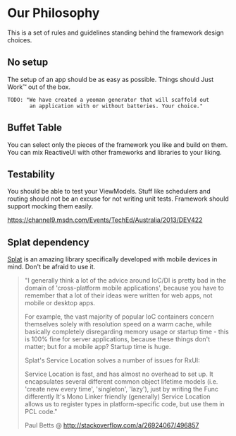 # Our Philosophy

This is a set of rules and guidelines standing behind the framework design choices.

## No setup

The setup of an app should be as easy as possible. Things should Just Work™ out of the box.

    TODO: "We have created a yeoman generator that will scaffold out
           an application with or without batteries. Your choice."

## Buffet Table

You can select only the pieces of the framework you like and build on them. You can mix ReactiveUI with other frameworks and libraries to your liking.

## Testability

You should be able to test your ViewModels. Stuff like schedulers and routing should not be an excuse for not writing unit tests. Framework should support mocking them easily.

https://channel9.msdn.com/Events/TechEd/Australia/2013/DEV422

## Splat dependency

[Splat](https://github.com/paulcbetts/splat) is an amazing library specifically developed with mobile devices in mind. Don't be afraid to use it.



> "I generally think a lot of the advice around IoC/DI is pretty bad in the domain of 'cross-platform mobile applications', because you have to remember that a lot of their ideas were written for web apps, not mobile or desktop apps.
>
> For example, the vast majority of popular IoC containers concern themselves solely with resolution speed on a warm cache, while basically completely disregarding memory usage or startup time - this is 100% fine for server applications, because these things don't matter; but for a mobile app? Startup time is huge.
>
> Splat's Service Location solves a number of issues for RxUI:
>
> Service Location is fast, and has almost no overhead to set up.
It encapsulates several different common object lifetime models (i.e. 'create new every time', 'singleton', 'lazy'), just by writing the Func differently
It's Mono Linker friendly (generally)
Service Location allows us to register types in platform-specific code, but use them in PCL code."
>
> Paul Betts @ http://stackoverflow.com/a/26924067/496857